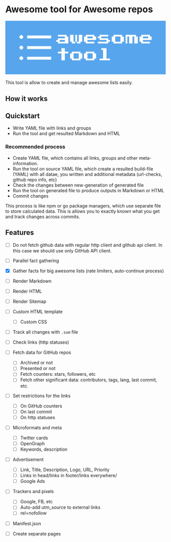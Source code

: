 # Awesome tool for Awesome repos

![Awesome Tool](./cover.svg)

This tool is allow to create and manage awesome lists easily.

## How it works

## Quickstart

- Write YAML file with links and groups
- Run the tool and get resulted Markdown and HTML

### Recommended process

- Create YAML file, which contains all links, groups and other meta-information.
- Run the tool on source YAML file, which create a resulted build-file (YAML)
  with all datae, you written and additional metadata (url-checks, github repo
  info, etc)
- Check the changes between new-generation of generated file
- Run the tool on generated file to produce outputs in Markdown or HTML
- Commit changes

This process is like npm or go package managers, which use separate file to
store calculated data. This is allows you to exactly known what you get and
track changes across commits.

## Features

- [ ] Do not fetch github data with regular http client and github api client.
  In this case we should use only GitHub API client.
- [ ] Parallel fact gathering
- [x] Gather facts for big awesome lists (rate limiters, auto-continue process)
- [ ] Render Markdown
- [ ] Render HTML
- [ ] Render Sitemap
- [ ] Custom HTML template
    - [ ] Custom CSS
- [ ] Track all changes with `.sum` file
- [ ] Check links (http statuses)
- [ ] Fetch data for GitHub repos
    - [ ] Archived or not
    - [ ] Presented or not
    - [ ] Fetch counters: stars, followers, etc
    - [ ] Fetch other significant data: contributors, tags, lang, last commit,
      etc.
- [ ] Set restrictions for the links
    - [ ] On GitHub counters
    - [ ] On last commit
    - [ ] On http statuses
- [ ] Microformats and meta
    - [ ] Twitter cards
    - [ ] OpenGraph
    - [ ] Keywords, description
- [ ] Advertisement
    - [ ] Link, Title, Description, Logo, URL, Priority
    - [ ] Links in head/links in footer/links everywhere/
    - [ ] Google Ads
- [ ] Trackers and pixels
    - [ ] Google, FB, etc
    - [ ] Auto-add utm_source to external links
    - [ ] rel=nofollow
- [ ] Manifest.json
- [ ] Create separate pages

